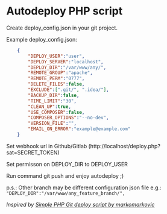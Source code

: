 # Autodeploy PHP script

Create deploy_config.json in your git project.

Example deploy_config.json:

```json
    {
        "DEPLOY_USER":"user",
        "DEPLOY_SERVER":"localhost",
        "DEPLOY_DIR":"/var/www/any/",
        "REMOTE_GROUP":"apache",
        "REMOTE_PERM":"0777",
        "DELETE_FILES":false,
        "EXCLUDE":[".git/", ".idea/"],
        "BACKUP_DIR":false,
        "TIME_LIMIT":"30",
        "CLEAN_UP":true,
        "USE_COMPOSER":false,
        "COMPOSER_OPTIONS":"--no-dev",
        "VERSION_FILE":"",
        "EMAIL_ON_ERROR":"example@example.com"
    }
```

Set webhook url in Github/Gitlab (http://localhost/deploy.php?sat=SECRET_TOKEN)

Set permisson on DEPLOY_DIR to DEPLOY_USER

Run command git push and enjoy autodeploy ;)

p.s.: Other branch may be different configuration json file e.g.: `"DEPLOY_DIR":"/var/www/any_feature_branch/",`

_Inspired by [Simple PHP Git deploy script by markomarkovic](https://github.com/markomarkovic/simple-php-git-deploy/)_